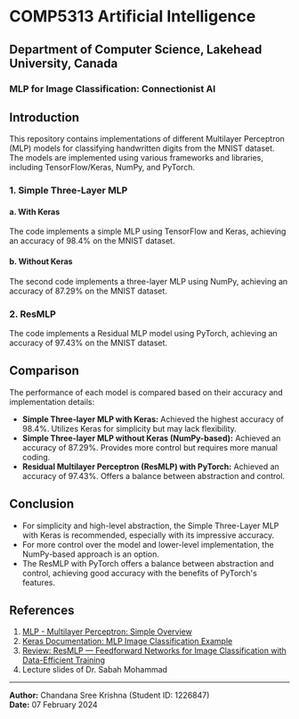 # COMP5313 Artificial Intelligence
## Department of Computer Science, Lakehead University, Canada
### MLP for Image Classification: Connectionist AI

## Introduction

This repository contains implementations of different Multilayer Perceptron (MLP) models for classifying handwritten digits from the MNIST dataset. The models are implemented using various frameworks and libraries, including TensorFlow/Keras, NumPy, and PyTorch.

### 1. Simple Three-Layer MLP

#### a. With Keras
The code implements a simple MLP using TensorFlow and Keras, achieving an accuracy of 98.4% on the MNIST dataset.

#### b. Without Keras
The second code implements a three-layer MLP using NumPy, achieving an accuracy of 87.29% on the MNIST dataset.

### 2. ResMLP
The code implements a Residual MLP model using PyTorch, achieving an accuracy of 97.43% on the MNIST dataset.

## Comparison

The performance of each model is compared based on their accuracy and implementation details:

- **Simple Three-layer MLP with Keras:** Achieved the highest accuracy of 98.4%. Utilizes Keras for simplicity but may lack flexibility.
- **Simple Three-layer MLP without Keras (NumPy-based):** Achieved an accuracy of 87.29%. Provides more control but requires more manual coding.
- **Residual Multilayer Perceptron (ResMLP) with PyTorch:** Achieved an accuracy of 97.43%. Offers a balance between abstraction and control.

## Conclusion

- For simplicity and high-level abstraction, the Simple Three-Layer MLP with Keras is recommended, especially with its impressive accuracy.
- For more control over the model and lower-level implementation, the NumPy-based approach is an option.
- The ResMLP with PyTorch offers a balance between abstraction and control, achieving good accuracy with the benefits of PyTorch's features.

## References

1. [MLP - Multilayer Perceptron: Simple Overview](https://www.analyticsvidhya.com/blog/2020/12/mlp-multilayer-perceptron-simple-overview/)
2. [Keras Documentation: MLP Image Classification Example](https://keras.io/examples/vision/mlp_image_classification/)
3. [Review: ResMLP — Feedforward Networks for Image Classification with Data-Efficient Training](https://sh-tsang.medium.com/review-resmlp-feedforward-networks-for-image-classification-with-data-efficient-training-4eeb1eb5efa6)
4. Lecture slides of Dr. Sabah Mohammad

---

**Author:** Chandana Sree Krishna (Student ID: 1226847)  
**Date:** 07 February 2024

